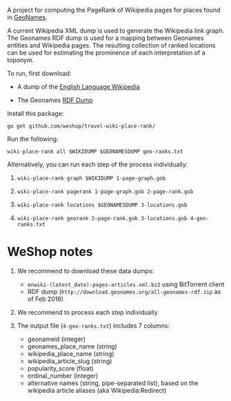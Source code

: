 A project for computing the PageRank of Wikipedia pages for places
found in [GeoNames](http://geonames.org/).

A current Wikipedia XML dump is used to generate the
Wikipedia link graph.  The Geonames RDF dump is used for a mapping
between Geonames entities and Wikipedia pages.  The resulting
collection of ranked locations can be used for estimating the
prominence of each interpretation of a toponym.

To run, first download:

- A dump of the [English Language Wikipedia][1]

- The Geonames [RDF Dump][2]

[1]: http://en.wikipedia.org/wiki/Wikipedia:Database_download#English-language_Wikipedia
[2]: http://www.geonames.org/ontology/documentation.html

Install this package:

```go get github.com/weshop/travel-wiki-place-rank/```

Run the following:

    wiki-place-rank all $WIKIDUMP $GEONAMESDUMP geo-ranks.txt
    
Alternatively, you can run each step of the process individually:

1) `wiki-place-rank graph $WIKIDUMP 1-page-graph.gob`

2) `wiki-place-rank pagerank 1-page-graph.gob 2-page-rank.gob`

3) `wiki-place-rank locations $GEONAMESDUMP 3-locations.gob`

4) `wiki-place-rank georank 2-page-rank.gob 3-locations.gob 4-geo-ranks.txt`


# WeShop notes

1. We recommend to download these data dumps:

    - `enwiki-(latest_date)-pages-articles.xml.bz2` using BitTorrent client
    - RDF dump (`http://download.geonames.org/all-geonames-rdf.zip` as of Feb 2018)
  
1. We recommend to process each step individually

2. The output file (`4-geo-ranks.txt`) includes 7 columns:
    * geonameid (integer)
    * geonames_place_name (string)
    * wikipedia_place_name (string)
    * wikipedia_article_slug (string)
    * popularity_score (float) 
    * ordinal_number (integer)
    * alternative names (string, pipe-separated list), based on the wikipedia article aliases (aka Wikipedia:Redirect)
